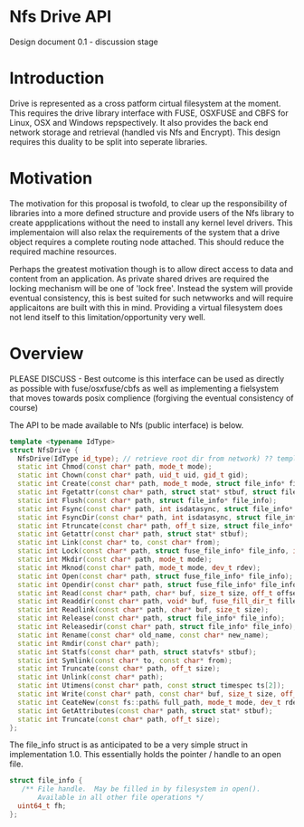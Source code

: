 Nfs Drive API
=========

Design document 0.1 - discussion stage

Introduction
============

Drive is represented as a cross patform cirtual filesystem at the moment. This requires the drive library interface with FUSE, OSXFUSE and CBFS for Linux, OSX and Windows repspectively. It also provides the back end network storage and retrieval (handled vis Nfs and Encrypt). This design requires this duality to be split into seperate libraries. 

Motivation
==========

The motivation for this proposal is twofold, to clear up the responsibility of libraries into a more defined structure and provide users of the Nfs library to create appplications without the need to install any kernel level drivers. This implementaion will also relax the requirements of the system that a drive object requires a complete routing node attached. This should reduce the required machine resources. 

Perhaps the greatest motivation though is to allow direct access to data and content from an application. As private shared drives are required the locking mechanism will be one of 'lock free'. Instead the system will provide eventual consistency, this is best suited for such netwworks and will require applicaitons are built with this in mind. Providing a virtual filesystem does not lend itself to this limitation/opportunity very well. 


Overview
=========

PLEASE DISCUSS - Best outcome is this interface can be used as directly as possible with fuse/osxfuse/cbfs as well as implementing a fielsystem that moves towards posix complience (forgiving the eventual consistency of course)


The API to be made available to Nfs (public interface) is below.
```c++
template <typename IdType>
struct NfsDrive {
  NfsDrive(IdType id_type); // retrieve root dir from network) ?? template or pass the root dir ??
  static int Chmod(const char* path, mode_t mode);
  static int Chown(const char* path, uid_t uid, gid_t gid);
  static int Create(const char* path, mode_t mode, struct file_info* file_info);
  static int Fgetattr(const char* path, struct stat* stbuf, struct file_info* file_info);
  static int Flush(const char* path, struct file_info* file_info);
  static int Fsync(const char* path, int isdatasync, struct file_info* file_info);
  static int FsyncDir(const char* path, int isdatasync, struct file_info* file_info);
  static int Ftruncate(const char* path, off_t size, struct file_info* file_info);
  static int Getattr(const char* path, struct stat* stbuf);
  static int Link(const char* to, const char* from);
  static int Lock(const char* path, struct fuse_file_info* file_info, int cmd, struct flock* lock);
  static int Mkdir(const char* path, mode_t mode);
  static int Mknod(const char* path, mode_t mode, dev_t rdev);
  static int Open(const char* path, struct fuse_file_info* file_info);
  static int Opendir(const char* path, struct fuse_file_info* file_info);
  static int Read(const char* path, char* buf, size_t size, off_t offset, struct file_info* file_info);
  static int Readdir(const char* path, void* buf, fuse_fill_dir_t filler, off_t offset, struct file_info* file_info);
  static int Readlink(const char* path, char* buf, size_t size);
  static int Release(const char* path, struct file_info* file_info);
  static int Releasedir(const char* path, struct file_info* file_info);
  static int Rename(const char* old_name, const char* new_name);
  static int Rmdir(const char* path);
  static int Statfs(const char* path, struct statvfs* stbuf);
  static int Symlink(const char* to, const char* from);
  static int Truncate(const char* path, off_t size);
  static int Unlink(const char* path);
  static int Utimens(const char* path, const struct timespec ts[2]);
  static int Write(const char* path, const char* buf, size_t size, off_t offset, struct fuse_file_info* file_info);
  static int CeateNew(const fs::path& full_path, mode_t mode, dev_t rdev = 0);
  static int GetAttributes(const char* path, struct stat* stbuf);
  static int Truncate(const char* path, off_t size);
};
```
The file_info struct is as anticipated to be a very simple struct in implementation 1.0. This essentially holds the pointer / handle to an open file.

```c++
struct file_info {
   /** File handle.  May be filled in by filesystem in open().                                       
       Available in all other file operations */                                                     
  uint64_t fh; 
};

```

